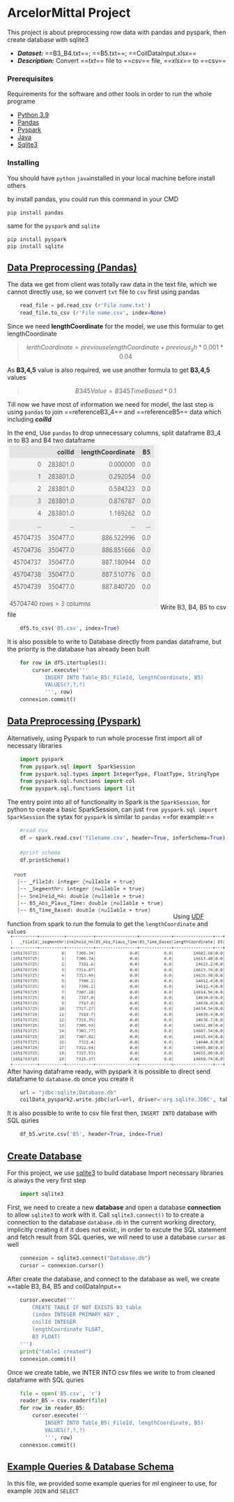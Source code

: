 # ArcelorMittal Project

This project is about preprocessing row data with pandas and pyspark, then create database with sqlite3
- ***Dataset:*** ==B3_B4.txt==;  ==B5.txt==; ==CoilDataInput.xlsx==
- ***Description:*** Convert ==*txt*== file to ==*csv*== file, ==*xlsx*== to ==csv==



### Prerequisites

Requirements for the software and other tools in order to run the whole programe
- [Python 3.9](https://www.python.org/downloads/)
- [Pandas](https://pandas.pydata.org/docs/getting_started/install.html)
- [Pyspark](https://spark.apache.org/docs/latest/api/python/getting_started/install.html)
- [Java](https://www.oracle.com/java/technologies/downloads/)
- [Sqlite3](https://www.sqlite.org/download.html)

### Installing

You should have `python` `java`installed in your local machine before install others

by install pandas, you could run this command in your CMD

    pip install pandas

same for the `pyspark` and `sqlite`

    pip install pyspark
    pip install sqlite


## [Data Preprocessing (Pandas)](clean-row-data/B345_seperated_csv_preprocessing_pandas.ipynb)

The data we get from client was totally raw data in the text file, which we cannot directly use, so we convert `txt` file to `csv` first using pandas

```python
    read_file = pd.read_csv (r'File name.txt')
    read_file.to_csv (r'File name.csv', index=None)
```
Since we need **lengthCoordinate** for the model, we use this formular to get lengthCoordinate
>  $$ lenthCoordinate = previouse lengthCoordinate +  previous_sh * 0.001 * 0.04$$


As **B3,4,5** value is also required, we use another formula to get **B3,4,5** values
> $$ B345Value = B345TimeBased * 0.1  $$

Till now we have most of information we need for model, the last step is using `pandas` to join ==referenceB3_4== and ==referenceB5== data which including ***coilId***

In the end, Use `pandas` to drop unnecessary columns, split dataframe B3_4 in to B3 and B4 two dataframe
![image info](images/dataframe_pandas.png)
Write B3, B4, B5 to csv file
```python
    df5.to_csv('B5.csv', index=True)
```
It is also possible to write to Database directly from pandas dataframe, but the priority is the database has already been built
```python
    for row in df5.itertuples():
        cursor.execute('''
            INSERT INTO Table_B5(_FileId, lengthCoordinate, B5)
            VALUES(?,?,?)
            ''', row)
    connexion.commit() 
```


## [Data Preprocessing (Pyspark)](clean-row-data/B345_seperated_csv_preprocessing_spark.ipynb)
Alternatively, using Pyspark to run whole processe
first import all of necessary libraries
```python
    import pyspark
    from pyspark.sql import  SparkSession
    from pyspark.sql.types import IntegerType, FloatType, StringType
    from pyspark.sql.functions import col
    from pyspark.sql.functions import lit
```
The entry point into all of functionality in Spark is the `SparkSession`, for python to create a basic SparkSession, can just `from pyspark.sql import  SparkSession` 
the sytax for `pyspark` is similar to `pandas`
==for example:==

```python
    #read csv
    df = spark.read.csv('filename.csv', header=True, inferSchema=True)

    #print schema
    df.printSchema()
```
![image info](images/schema.png)
Using [UDF](https://spark.apache.org/docs/3.1.3/api/python/reference/api/pyspark.sql.functions.udf.html) function from spark to run the fomula to get the `lengthCoordinate` and `values`
![image info](images/lengthCoordinate_add.png)
After having dataframe ready, with pyspark it is possible to direct send dataframe to `database.db` once you create it
```python
    url = "jdbc:sqlite:Database.db"
    coilData_pyspark2.write.jdbc(url=url, driver='org.sqlite.JDBC', table='B5')
```
It is also possible to write to csv file first then, `INSERT INTO` database with SQL quries
```python
    df_b5.write.csv('B5', header=True, index=True)
```

## [Create Database](database/database.ipynb)
For this project, we use [sqlite3](https://docs.python.org/3/library/sqlite3.html#tutorial) to build database
Import necessary libraries is always the very first step
```python
    import sqlite3
```

First, we need to create a new **database** and open a database **connection** to allow `sqlite3` to work with it. Call `sqlite3.connect()` to to create a connection to the database `database.db` in the current working directory, implicitly creating it if it does not exist:, in order to excute the SQL statement and fetch result from SQL queries, we will need to use a database `cursor` as well
```python
    connexion = sqlite3.connect("Database.db")
    cursor = connexion.cursor()
```
After create the database, and connect to the database as well, we create ==table B3, B4, B5 and coilDataInput==
```python
    cursor.execute('''
        CREATE TABLE IF NOT EXISTS B3_table
        (index INTEGER PRIMARY KEY ,
        coilId INTEGER
        lengthCoordinate FLOAT,
        B3 FLOAT)
    ''')
    print("table1 created")
    connexion.commit()
```
Once we create table, we INTER INTO csv files we write to from cleaned dataframe with SQL quries
```python
    file = open('B5.csv', 'r')
    reader_B5 = csv.reader(file)
    for row in reader_B5:
        cursor.execute('''
            INSERT INTO Table_B5(_FileId, lengthCoordinate, B5)
            VALUES(?,?,?)
            ''', row)
    connexion.commit()
```



## [Example Queries & Database Schema](Example_Queries/Example_Queries.ipynb)

In this file, we provided some example queries for ml engineer to use, for example `JOIN` and `SELECT`


